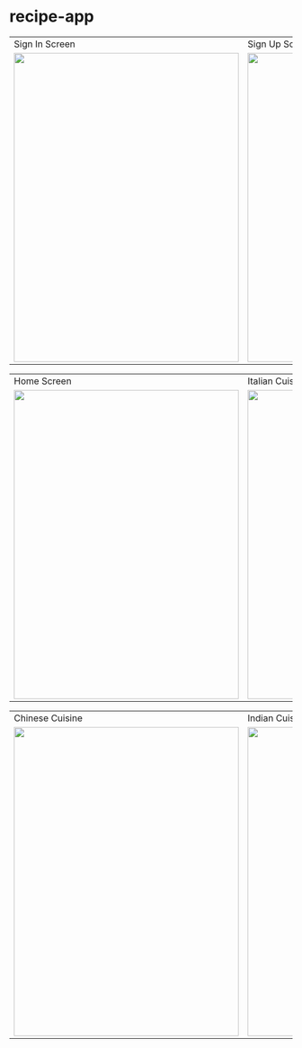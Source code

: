 # recipe-app

 
 
  <table>
  <tr>
    <td>Sign In Screen</td>
    <td>Sign Up Screen</td>
    <td>Cuisines Page</td>
  </tr>
  <tr>
    <td><img src="https://user-images.githubusercontent.com/102210237/210968544-16022f83-a1a7-4068-85fe-c9cd52c1061b.png" width=400 height=550></td>
    <td><img src="https://user-images.githubusercontent.com/102210237/210969000-184944e3-da7a-4d03-8045-e1ea59938feb.png" width=400 height=550></td>
    <td><img src="https://user-images.githubusercontent.com/102210237/210969030-79554bb4-5f8a-41ea-9b7a-5816c4827ae2.png" width=400 height=550></td>
  </tr>
 </table>
 
 
 
 
 <table>
  <tr>
    <td>Home Screen</td>
    <td>Italian Cuisine</td>
    <td>French Cuisine</td>
  </tr>
  <tr>
    <td><img src="https://user-images.githubusercontent.com/102210237/210969010-1575d5e3-d225-481a-9057-3eae9c52098a.png" width=400 height=550></td>
    <td><img src="https://user-images.githubusercontent.com/102210237/211004647-a73e42ba-8cb3-4eff-9d11-99eee9056a01.png" width=400 height=550></td>
    <td><img src="https://user-images.githubusercontent.com/102210237/210969042-6d6a303c-0056-4f79-9d04-b492adc46b4b.png" width=400 height=550></td>
  </tr>
 </table>
 
 
  <table>
  <tr>
    <td>Chinese Cuisine</td>
    <td>Indian Cuisine</td>
    <td>Japanese Cuisine</td>
  </tr>
  <tr>
    <td><img src="https://user-images.githubusercontent.com/102210237/211004917-92f11035-8be9-412e-b213-d6dd13f66706.png" width=400 height=550></td>
    <td><img src="https://user-images.githubusercontent.com/102210237/211004677-0a869065-96e7-4826-ae82-139fb392bdcb.png" width=400 height=550></td>
    <td><img src="https://user-images.githubusercontent.com/102210237/211005203-0454057a-4852-401e-8136-7f1b81d4b2d2.png" width=400 height=550></td>
  </tr>
 </table>


 
 
 
 
 
 
 

 
